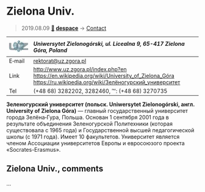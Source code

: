 # Zielona Univ.
> 2019.08.09 **[🚀](../index/index.md) [despace](index.md)** → [Contact](contact.md)

|[![](f/contact/z/zielona_univ_logo1_thumb.jpg)](f/contact/z/zielona_univ_logo1.png)|*Uniwersytet Zielonogórski, ul. Licealna 9, 65-417 Zielona Góra, Poland*|
|:--|:--|
|E‑mail| <rektorat@uz.zgora.pl> |
|Link| <http://www.uz.zgora.pl/index.php?en><br> <https://en.wikipedia.org/wiki/University_of_Zielona_Góra><br> <https://ru.wikipedia.org/wiki/Зелёногурский_университет> |
|Tel|  (+48 68) 3282202, 3282460, ℻: (+48 68) 3270735 |

**Зеленогурский университет (польск. Uniwersytet Zielonogórski, англ. University of Zielona Góra)** — главный государственный университет города Зелёна‑Гура, Польша. Основан 1 сентября 2001 года в результате объединения Зеленогурской Политехники (которая существовала с 1965 года) и Государственной высшей педагогической школы (с 1971 года). Имеет 10 факультетов. Университет является членом Ассоциации университетов Европы и евросоюзого проекта «Socrates-Erasmus».


<p style="page-break-after:always"> </p>

## Zielona Univ., comments

…

